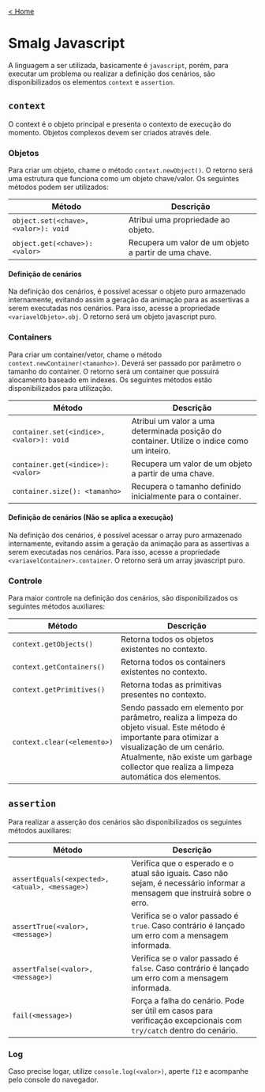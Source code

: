 [< Home](/smalg-platform)

# Smalg Javascript

A linguagem a ser utilizada, basicamente é `javascript`, porém, para executar um problema ou realizar a definição dos cenários, são disponibilizados os elementos `context` e `assertion`.

## `context`

O context é o objeto principal e presenta o contexto de execução do momento. Objetos complexos devem ser criados através dele.

### Objetos

Para criar um objeto, chame o método `context.newObject()`. O retorno será uma estrutura que funciona como um objeto chave/valor. Os seguintes métodos podem ser utilizados:

| Método | Descrição |
| - | - |
| `object.set(<chave>, <valor>): void` | Atribui uma propriedade ao objeto. |
| `object.get(<chave>): <valor>` | Recupera um valor de um objeto a partir de uma chave. |

#### Definição de cenários

Na definição dos cenários, é possível acessar o objeto puro armazenado internamente, evitando assim a geração da animação para as assertivas a serem executadas nos cenários. Para isso, acesse a propriedade `<variavelObjeto>.obj`. O retorno será um objeto javascript puro.

### Containers

Para criar um container/vetor, chame o método `context.newContainer(<tamanho>)`. Deverá ser passado por parâmetro o tamanho do container. O retorno será um container que possuirá alocamento baseado em indexes. Os seguintes métodos estão disponibilizados para utilização.

| Método | Descrição |
| - | - |
| `container.set(<indice>, <valor>): void` | Atribui um valor a uma determinada posição do container. Utilize o indice como um inteiro. |
| `container.get(<indice>): <valor>` | Recupera um valor de um objeto a partir de uma chave. |
| `container.size(): <tamanho>` | Recupera o tamanho definido inicialmente para o container. |

#### Definição de cenários (Não se aplica a execução)

Na definição dos cenários, é possível acessar o array puro armazenado internamente, evitando assim a geração da animação para as assertivas a serem executadas nos cenários. Para isso, acesse a propriedade `<variavelContainer>.container`. O retorno será um array javascript puro.

### Controle

Para maior controle na definição dos cenários, são disponibilizados os seguintes métodos auxiliares:

| Método | Descrição |
| - | - |
| `context.getObjects()` | Retorna todos os objetos existentes no contexto. |
| `context.getContainers()` | Retorna todos os containers existentes no contexto. |
| `context.getPrimitives()` | Retorna todas as primitivas presentes no contexto. |
| `context.clear(<elemento>)` | Sendo passado em elemento por parâmetro, realiza a limpeza do objeto visual. Este método é importante para otimizar a visualização de um cenário. Atualmente, não existe um garbage collector que realiza a limpeza automática dos elementos. |

## `assertion`

Para realizar a asserção dos cenários são disponibilizados os seguintes métodos auxiliares:

| Método | Descrição |
| - | - |
| `assertEquals(<expected>, <atual>, <message>)` | Verifica que o esperado e o atual são iguais. Caso não sejam, é necessário informar a mensagem que instruirá sobre o erro. |
| `assertTrue(<valor>, <message>)` | Verifica se o valor passado é `true`. Caso contrário é lançado um erro com a mensagem informada. |
| `assertFalse(<valor>, <message>)` | Verifica se o valor passado é `false`. Caso contrário é lançado um erro com a mensagem informada. |
| `fail(<message>)` | Força a falha do cenário. Pode ser útil em casos para verificação excepcionais com `try/catch` dentro do cenário. |

### Log

Caso precise logar, utilize `console.log(<valor>)`, aperte `f12` e acompanhe pelo console do navegador.